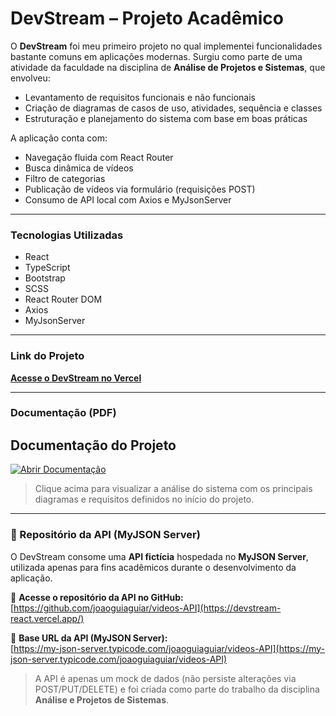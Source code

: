 # DevStream – Projeto Acadêmico

O **DevStream** foi meu primeiro projeto no qual implementei funcionalidades bastante comuns em aplicações modernas. Surgiu como parte de uma atividade da faculdade na disciplina de **Análise de Projetos e Sistemas**, que envolveu:

- Levantamento de requisitos funcionais e não funcionais  
- Criação de diagramas de casos de uso, atividades, sequência e classes  
- Estruturação e planejamento do sistema com base em boas práticas

A aplicação conta com:

- Navegação fluida com React Router  
- Busca dinâmica de vídeos  
- Filtro de categorias  
- Publicação de vídeos via formulário (requisições POST)  
- Consumo de API local com Axios e MyJsonServer

---

### Tecnologias Utilizadas

- React  
- TypeScript  
- Bootstrap  
- SCSS  
- React Router DOM  
- Axios  
- MyJsonServer  

---

### Link do Projeto

[**Acesse o DevStream no Vercel**](https://devstream-sand.vercel.app/)

---

### Documentação (PDF)

## Documentação do Projeto

[![Abrir Documentação](https://img.shields.io/badge/Abrir%20documentação-PDF-blue?logo=adobeacrobatreader)](https://drive.google.com/file/d/1Rszior6G7wtczdsseDqqu2XmzBuoukQU/view?usp=sharing)

> Clique acima para visualizar a análise do sistema com os principais diagramas e requisitos definidos no início do projeto.

---

### 🧠 Repositório da API (MyJSON Server)

O DevStream consome uma **API fictícia** hospedada no **MyJSON Server**, utilizada apenas para fins acadêmicos durante o desenvolvimento da aplicação.

🔗 **Acesse o repositório da API no GitHub:**  
[https://github.com/joaoguiaguiar/videos-API](https://devstream-react.vercel.app/)

📡 **Base URL da API (MyJSON Server):**  
[https://my-json-server.typicode.com/joaoguiaguiar/videos-API](https://my-json-server.typicode.com/joaoguiaguiar/videos-API)

> A API é apenas um mock de dados (não persiste alterações via POST/PUT/DELETE) e foi criada como parte do trabalho da disciplina **Análise e Projetos de Sistemas**.
